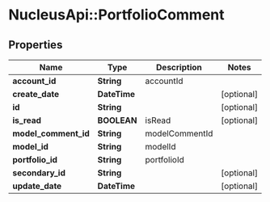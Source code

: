 # NucleusApi::PortfolioComment

## Properties
Name | Type | Description | Notes
------------ | ------------- | ------------- | -------------
**account_id** | **String** | accountId | 
**create_date** | **DateTime** |  | [optional] 
**id** | **String** |  | [optional] 
**is_read** | **BOOLEAN** | isRead | [optional] 
**model_comment_id** | **String** | modelCommentId | 
**model_id** | **String** | modelId | 
**portfolio_id** | **String** | portfolioId | 
**secondary_id** | **String** |  | [optional] 
**update_date** | **DateTime** |  | [optional] 


